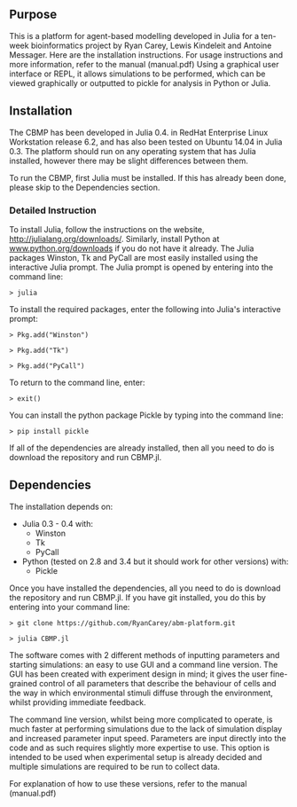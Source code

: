 ## Purpose
This is a platform for agent-based modelling developed in Julia for a ten-week bioinformatics project
by Ryan Carey, Lewis Kindeleit and Antoine Messager. Here are the installation instructions. For
usage instructions and more information, refer to the manual (manual.pdf) Using a graphical user
interface or REPL, it allows simulations to be performed, which can be viewed graphically or outputted
to pickle for analysis in Python or Julia.

## Installation
The CBMP has been developed in Julia 0.4. in RedHat Enterprise Linux 
Workstation release 6.2, and has also been tested on Ubuntu 14.04 in 
Julia 0.3. The platform should run on any operating system 
that has Julia installed, however there may be slight differences 
between them.

To run the CBMP, first Julia must be installed. If this has already been 
done, please skip to the Dependencies section.

### Detailed Instruction
To install Julia, follow the instructions on the website, 
http://julialang.org/downloads/. Similarly,
install Python at www.python.org/downloads if you do not have it already. 
The Julia packages Winston, Tk and PyCall are most easily installed 
using the interactive Julia prompt. The Julia prompt is opened by entering
into the command line: 

    > julia

To install the required packages, enter the following into Julia's interactive prompt: 

    > Pkg.add("Winston") 

    > Pkg.add("Tk") 

    > Pkg.add("PyCall")

To return to the command line, enter: 

    > exit()

You can install the python package Pickle by typing into the command line: 

    > pip install pickle

If all of the dependencies are already installed, then all you need to 
do is download the repository and run CBMP.jl.

## Dependencies

The installation depends on:

* Julia 0.3 - 0.4 with:
  * Winston
  * Tk
  * PyCall
* Python (tested on 2.8 and 3.4 but it should work for other versions) with:
  * Pickle

Once you have installed the dependencies, all you need to do is download 
the repository and run CBMP.jl. If you have git installed, you do this 
by entering into your command line: 

    > git clone https://github.com/RyanCarey/abm-platform.git 

    > julia CBMP.jl

The software comes with 2 different methods of inputting parameters and 
starting simulations: an easy to use GUI and a command line version. The 
GUI has been created with experiment design in mind; it gives the user 
fine-grained control of all parameters that describe the behaviour of 
cells and the way in which environmental stimuli diffuse through the 
environment, whilst providing immediate feedback.

The command line version, whilst being more complicated to operate, is 
much faster at performing simulations due to the lack of simulation 
display and increased parameter input speed. Parameters are input 
directly into the code and as such requires slightly more expertise to 
use. This option is intended to be used when experimental setup is 
already decided and multiple simulations are required to be run to 
collect data.

For explanation of how to use these versions, refer to the manual (manual.pdf)
